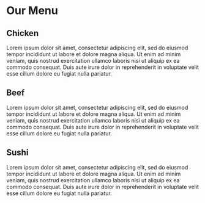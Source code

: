 <!DOCTYPE html>
<html>
<head>
<meta charset="utf-8">
<meta name="viewport" content="width=device-width, initial-scale=1">
<title>Assignment Solution for Mod2</title>
<link rel="stylesheet" href="css/styles.css">

</head>
<body>
<h1>Our Menu</h1>

<div class="row">
  <div class="col-lg-4 col-md-4">
  		<div class="section">
  			<h2 id="chicken">Chicken</h2>
  			<p>Lorem ipsum dolor sit amet, consectetur adipiscing elit, sed do eiusmod tempor incididunt ut labore et dolore magna aliqua. Ut enim ad minim veniam, quis nostrud exercitation ullamco laboris nisi ut aliquip ex ea commodo consequat. Duis aute irure dolor in reprehenderit in voluptate velit esse cillum dolore eu fugiat nulla pariatur.</p>
  		</div>
    </div>
  </div>

  <div class="row">
  <div class="col-lg-4 col-md-4">
  		<div class="section">
  			<h2 id="beef">Beef</h2>
  			<p>Lorem ipsum dolor sit amet, consectetur adipiscing elit, sed do eiusmod tempor incididunt ut labore et dolore magna aliqua. Ut enim ad minim veniam, quis nostrud exercitation ullamco laboris nisi ut aliquip ex ea commodo consequat. Duis aute irure dolor in reprehenderit in voluptate velit esse cillum dolore eu fugiat nulla pariatur.</p>
  		</div>
    </div>
  </div>

  <div class="row">
  <div class="col-lg-4 col-md-12">
  		<div class="section">
  			<h2 id="sushi">Sushi</h2>
  			<p>Lorem ipsum dolor sit amet, consectetur adipiscing elit, sed do eiusmod tempor incididunt ut labore et dolore magna aliqua. Ut enim ad minim veniam, quis nostrud exercitation ullamco laboris nisi ut aliquip ex ea commodo consequat. Duis aute irure dolor in reprehenderit in voluptate velit esse cillum dolore eu fugiat nulla pariatur.</p>
  		</div>
    </div>
  </div>
</div>

</body>
</html>
